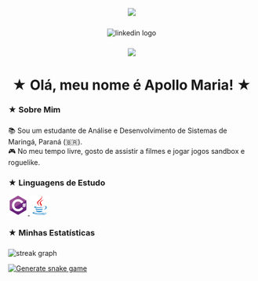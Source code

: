 <div align="center">
  <img height="150" src="[https://media.giphy.com/media/M9gbBd9nbDrOTu1Mqx/giphy.gif](https://discord.com/channels/992121936836567131/992121937398595736/1363636195380297878)"  />
</div>

###

<div align="center">
  <img src="https://img.shields.io/static/v1?message=LinkedIn&logo=linkedin&label=&color=0077B5&logoColor=white&labelColor=&style=for-the-badge" height="25" alt="linkedin logo"  />
</div>

###

<div align="center">
  <img src="https://visitor-badge.laobi.icu/badge?page_id=apollomaria&"  />
</div>

###

<h1 align="center">★ Olá, meu nome é Apollo Maria! ★ </h1>

###

<h3 align="left">★  Sobre Mim </h3>

###

<p align="left">📚  Sou um estudante de Análise e Desenvolvimento de Sistemas de Maringá, Paraná (🇧🇷).  <br>🎮  No meu tempo livre, gosto de assistir a filmes e jogar jogos sandbox e roguelike.  </p>

###

<div align="left">
<h3 align="left">★ Linguagens de Estudo</h3>
<p align="left"> <a href="https://www.w3schools.com/cs/" target="_blank" rel="noreferrer"> <img src="https://raw.githubusercontent.com/devicons/devicon/master/icons/csharp/csharp-original.svg" alt="csharp" width="40" height="40"/> <a href="https://www.java.com" target="_blank" rel="noreferrer"> <img src="https://raw.githubusercontent.com/devicons/devicon/master/icons/java/java-original.svg" alt="java" width="40" height="40"/> </a> </p>

###

<h3 align="left">★ Minhas Estatísticas </h3>

###

<div align="left">
  <img src="https://streak-stats.demolab.com?user=apollomaria&locale=en&mode=daily&theme=dark&hide_border=false&border_radius=5&order=3" height="220" alt="streak graph"  />

[![Generate snake game](https://github.com/apollomaria/apollomaria/actions/workflows/snake.yml/badge.svg)](https://github.com/apollomaria/apollomaria/actions/workflows/snake.yml)

</div>

###

